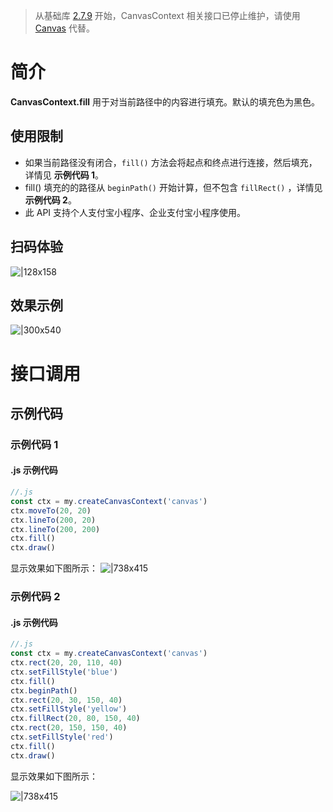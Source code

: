 > 从基础库 [2.7.9](https://opendocs.alipay.com/mini/framework/lib-upgrade-v2) 开始，CanvasContext 相关接口已停止维护，请使用 [Canvas](https://opendocs.alipay.com/mini/01vzqv) 代替。


# 简介
**CanvasContext.fill** 用于对当前路径中的内容进行填充。默认的填充色为黑色。

## 使用限制

- 如果当前路径没有闭合，`fill()` 方法会将起点和终点进行连接，然后填充，详情见 **示例代码 1**。
- fill() 填充的的路径从 `beginPath()` 开始计算，但不包含 `fillRect()` ，详情见 **示例代码 2**。
- 此 API 支持个人支付宝小程序、企业支付宝小程序使用。

## 扫码体验
![|128x158](https://cdn.nlark.com/yuque/0/2021/png/179989/1624874794446-0e299fcd-3a6f-4709-b7f3-5451baabe664.png#align=left&display=inline&height=158&margin=%5Bobject%20Object%5D&name=1.png&originHeight=158&originWidth=128&size=17896&status=done&style=stroke&width=128)

## 效果示例

![|300x540](https://cdn.nlark.com/yuque/0/2021/gif/179989/1624874803895-3e6430f5-20d6-4a09-89df-2432ee03dde3.gif#align=left&display=inline&height=540&margin=%5Bobject%20Object%5D&name=2.gif&originHeight=540&originWidth=300&size=1429075&status=done&style=stroke&width=300)

# 接口调用

## 示例代码

### 示例代码 1

#### .js 示例代码
```javascript
//.js
const ctx = my.createCanvasContext('canvas')
ctx.moveTo(20, 20)
ctx.lineTo(200, 20)
ctx.lineTo(200, 200)
ctx.fill()
ctx.draw()
```

显示效果如下图所示：
![|738x415](https://cdn.nlark.com/yuque/0/2021/png/179989/1624874815125-a77df7b3-412c-46a0-bfef-3d0064e984d6.png#align=left&display=inline&height=720&margin=%5Bobject%20Object%5D&name=3.png&originHeight=720&originWidth=1280&size=31499&status=done&style=none&width=1280)

### 示例代码 2

#### .js 示例代码
```javascript
//.js
const ctx = my.createCanvasContext('canvas')
ctx.rect(20, 20, 110, 40)
ctx.setFillStyle('blue')
ctx.fill()
ctx.beginPath()
ctx.rect(20, 30, 150, 40)
ctx.setFillStyle('yellow')
ctx.fillRect(20, 80, 150, 40)
ctx.rect(20, 150, 150, 40)
ctx.setFillStyle('red')
ctx.fill()
ctx.draw()
```

显示效果如下图所示：

![|738x415](https://cdn.nlark.com/yuque/0/2021/png/179989/1624874830894-0f3d6c28-94ed-4941-b3b7-7ad820f53c85.png#align=left&display=inline&height=720&margin=%5Bobject%20Object%5D&name=4.png&originHeight=720&originWidth=1280&size=28990&status=done&style=none&width=1280)
